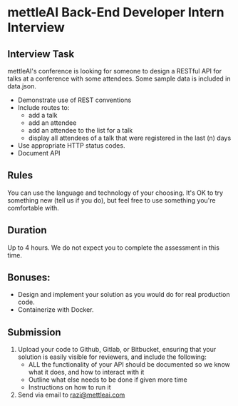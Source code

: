 # mettleAI Back-End Developer Intern Interview
 
## Interview Task
 
mettleAI's conference is looking for someone to design a RESTful API for talks at a conference with some attendees. Some sample data is included in data.json.
 
- Demonstrate use of REST conventions 
- Include routes to: 
    - add a talk 
    - add an attendee 
    - add an attendee to the list for a talk 
    - display all attendees of a talk that were registered in the last (n) days 
- Use appropriate HTTP status codes. 
- Document API 
 
## Rules
 
You can use the language and technology of your choosing. It's OK to try something new (tell us if you do), but feel free to use something you're comfortable with. 
 
## Duration
 
Up to 4 hours. We do not expect you to complete the assessment in this time.
 
## Bonuses:
 
- Design and implement your solution as you would do for real production code.
- Containerize with Docker.
 
## Submission
 
1. Upload your code to Github, Gitlab, or Bitbucket, ensuring that your solution is easily visible for reviewers, and include the following:
   - ALL the functionality of your API should be documented so we know what it does, and how to interact with it
   - Outline what else needs to be done if given more time
   - Instructions on how to run it
2. Send via email to razi@mettleai.com
